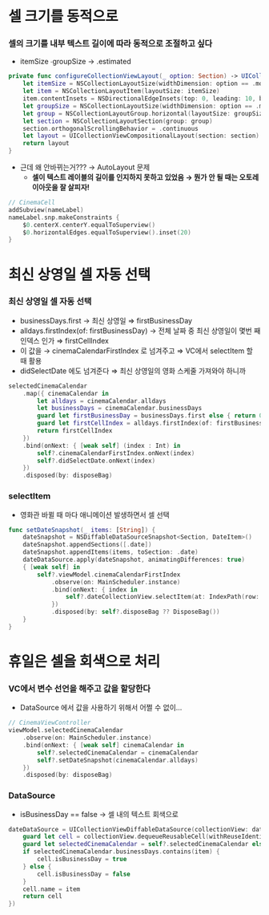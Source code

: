 # 셀 크기를 동적으로

### 셀의 크기를 내부 텍스트 길이에 따라 동적으로 조절하고 싶다

- itemSize ∙groupSize → .estimated

```swift
private func configureCollectionViewLayout(_ option: Section) -> UICollectionViewLayout {
    let itemSize = NSCollectionLayoutSize(widthDimension: option == .movie ? .fractionalWidth(1) : .estimated(50) , heightDimension: .fractionalHeight(1))
    let item = NSCollectionLayoutItem(layoutSize: itemSize)
    item.contentInsets = NSDirectionalEdgeInsets(top: 0, leading: 10, bottom: 0, trailing: 10)
    let groupSize = NSCollectionLayoutSize(widthDimension: option == .movie ? .absolute(215) :  .estimated(50), heightDimension: .fractionalHeight(1))
    let group = NSCollectionLayoutGroup.horizontal(layoutSize: groupSize, subitems: [item])
    let section = NSCollectionLayoutSection(group: group)
    section.orthogonalScrollingBehavior = .continuous
    let layout = UICollectionViewCompositionalLayout(section: section)
    return layout
}
```

- 근데 왜 안바뀌는거??? → AutoLayout 문제
    - **셀이 텍스트 레이블의 길이를 인지하지 못하고 있었음 → 뭔가 안 될 때는 오토레이아웃을 잘 살피자!**

```swift
// CinemaCell
addSubview(nameLabel)
nameLabel.snp.makeConstraints {
    $0.centerX.centerY.equalToSuperview()
    $0.horizontalEdges.equalToSuperview().inset(20)
}
```

# 최신 상영일 셀 자동 선택

### 최신 상영일 셀 자동 선택

- businessDays.first → 최신 상영일 ⇒ firstBusinessDay
- alldays.firstIndex(of: firstBusinessDay) → 전체 날짜 중 최신 상영일이 몇번 째 인덱스 인가 ⇒ firstCellIndex
- 이 값을 → cinemaCalendarFirstIndex 로 넘겨주고 ⇒ VC에서 selectItem 할 때 활용
- didSelectDate 에도 넘겨준다 ⇒ 최신 상영일의 영화 스케줄 가져와야 하니까

```swift
selectedCinemaCalendar
    .map({ cinemaCalendar in
        let alldays = cinemaCalendar.alldays
        let businessDays = cinemaCalendar.businessDays
        guard let firstBusinessDay = businessDays.first else { return 0 }
        guard let firstCellIndex = alldays.firstIndex(of: firstBusinessDay) else { return 0 }
        return firstCellIndex
    })
    .bind(onNext: { [weak self] (index : Int) in
        self?.cinemaCalendarFirstIndex.onNext(index)
        self?.didSelectDate.onNext(index)
    })
    .disposed(by: disposeBag)
```

### selectItem

- 영화관 바뀔 때 마다 애니메이션 발생하면서 셀 선택

```swift
func setDateSnapshot(_ items: [String]) {
    dateSnapshot = NSDiffableDataSourceSnapshot<Section, DateItem>()
    dateSnapshot.appendSections([.date])
    dateSnapshot.appendItems(items, toSection: .date)
    dateDataSource.apply(dateSnapshot, animatingDifferences: true)
    { [weak self] in
        self?.viewModel.cinemaCalendarFirstIndex
            .observe(on: MainScheduler.instance)
            .bind(onNext: { index in
                self?.dateCollectionView.selectItem(at: IndexPath(row: index, section: 0), animated: true, scrollPosition: index == 0 ? .left : .centeredHorizontally)
            })
            .disposed(by: self?.disposeBag ?? DisposeBag())
    }
}
```

# 휴일은 셀을 회색으로 처리

### VC에서 변수 선언을 해주고 값을 할당한다

- DataSource 에서 값을 사용하기 위해서 어쩔 수 없이…

```swift
// CinemaViewController
viewModel.selectedCinemaCalendar
    .observe(on: MainScheduler.instance)
    .bind(onNext: { [weak self] cinemaCalendar in
        self?.selectedCinemaCalendar = cinemaCalendar
        self?.setDateSnapshot(cinemaCalendar.alldays)
    })
    .disposed(by: disposeBag)
```

### DataSource

- isBusinessDay == false → 셀 내의 텍스트 회색으로

```swift
dateDataSource = UICollectionViewDiffableDataSource(collectionView: dateCollectionView, cellProvider: { [weak self] collectionView, indexPath, item in
    guard let cell = collectionView.dequeueReusableCell(withReuseIdentifier: "CinemaCell", for: indexPath) as? CinemaCell else { return nil}
    guard let selectedCinemaCalendar = self?.selectedCinemaCalendar else { return nil }
    if selectedCinemaCalendar.businessDays.contains(item) {
        cell.isBusinessDay = true
    } else {
        cell.isBusinessDay = false
    }
    cell.name = item
    return cell
})
```

